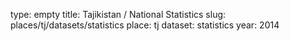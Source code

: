 type: empty
title: Tajikistan / National Statistics
slug: places/tj/datasets/statistics
place: tj
dataset: statistics
year: 2014
